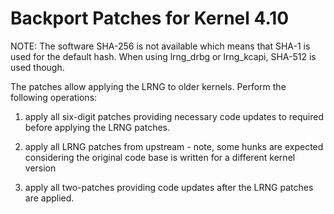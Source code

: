# Backport Patches for Kernel 4.10

NOTE: The software SHA-256 is not available which means that SHA-1 is used
for the default hash. When using lrng_drbg or lrng_kcapi, SHA-512 is used
though.

The patches allow applying the LRNG to older kernels. Perform the following
operations:

1. apply all six-digit patches providing necessary code updates to
   required before applying the LRNG patches.

2. apply all LRNG patches from upstream - note, some hunks are expected
   considering the original code base is written for a different kernel version

3. apply all two-patches providing code updates after the LRNG patches
   are applied.
